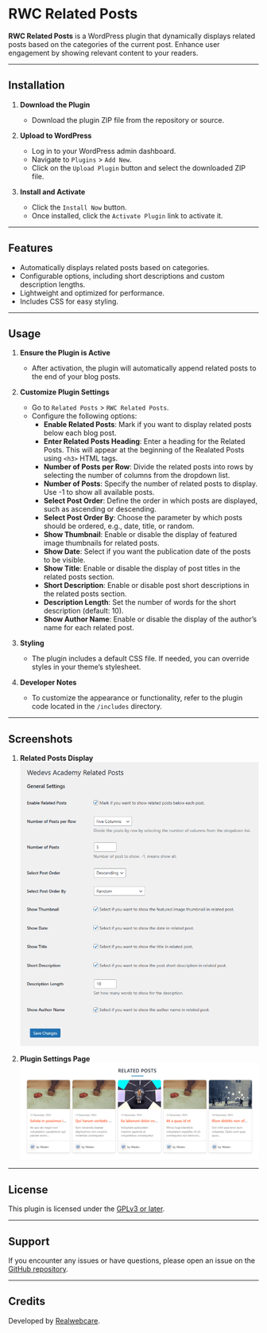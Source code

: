 # RWC Related Posts

**RWC Related Posts** is a WordPress plugin that dynamically displays related posts based on the categories of the current post. Enhance user engagement by showing relevant content to your readers.

---

## Installation

1. **Download the Plugin**
   - Download the plugin ZIP file from the repository or source.

2. **Upload to WordPress**
   - Log in to your WordPress admin dashboard.
   - Navigate to `Plugins` > `Add New`.
   - Click on the `Upload Plugin` button and select the downloaded ZIP file.

3. **Install and Activate**
   - Click the `Install Now` button.
   - Once installed, click the `Activate Plugin` link to activate it.

---

## Features

- Automatically displays related posts based on categories.
- Configurable options, including short descriptions and custom description lengths.
- Lightweight and optimized for performance.
- Includes CSS for easy styling.

---

## Usage

1. **Ensure the Plugin is Active**
   - After activation, the plugin will automatically append related posts to the end of your blog posts.

2. **Customize Plugin Settings**
   - Go to `Related Posts` > `RWC Related Posts`.
   - Configure the following options:
     - **Enable Related Posts**: Mark if you want to display related posts below each blog post.
     - **Enter Related Posts Heading**: Enter a heading for the Related Posts. This will appear at the beginning of the Realated Posts using `<h3>` HTML tags.
     - **Number of Posts per Row**: Divide the related posts into rows by selecting the number of columns from the dropdown list.
     - **Number of Posts**: Specify the number of related posts to display. Use -1 to show all available posts.
     - **Select Post Order**: Define the order in which posts are displayed, such as ascending or descending.
     - **Select Post Order By**: Choose the parameter by which posts should be ordered, e.g., date, title, or random.
     - **Show Thumbnail**: Enable or disable the display of featured image thumbnails for related posts.
     - **Show Date**: Select if you want the publication date of the posts to be visible.
     - **Show Title**: Enable or disable the display of post titles in the related posts section.
     - **Short Description**: Enable or disable post short descriptions in the related posts section.
     - **Description Length**: Set the number of words for the short description (default: 10).
     - **Show Author Name**: Enable or disable the display of the author’s name for each related post.

3. **Styling**
   - The plugin includes a default CSS file. If needed, you can override styles in your theme’s stylesheet.

4. **Developer Notes**
   - To customize the appearance or functionality, refer to the plugin code located in the `/includes` directory.

---

## Screenshots

1. **Related Posts Display**
   ![Screenshot 1](screenshot-1.png)

2. **Plugin Settings Page**
   ![Screenshot 2](screenshot-2.png)

---

## **License**

This plugin is licensed under the [GPLv3 or later](https://www.gnu.org/licenses/gpl-3.0.html).

---

## **Support**

If you encounter any issues or have questions, please open an issue on the [GitHub repository](https://github.com/realwebcare/RWC-Frontend-Dashboard.git).

---

## **Credits**

Developed by [Realwebcare](https://www.realwebcare.com/).
